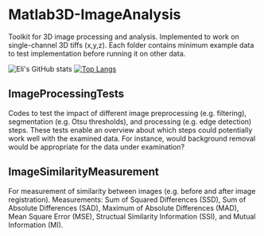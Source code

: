 # Matlab3D-ImageAnalysis
Toolkit for 3D image processing and analysis.
Implemented to work on single-channel 3D tiffs (x,y,z). Each folder contains minimum example data to test implementation before running it on other data.

![Eli's GitHub stats](https://github-readme-stats.vercel.app/api?username=ElisabethKugler&show_icons=true)
[![Top Langs](https://github-readme-stats.vercel.app/api/top-langs/?username=ElisabethKugler&layout=compact)](https://github.com/ElisabethKugler/github-readme-stats)


## ImageProcessingTests
Codes to test the impact of different image preprocessing (e.g. filtering), segmentation (e.g. Otsu thresholds), and processing (e.g. edge detection) steps. These tests enable an overview about which steps could potentially work well with the examined data. 
For instance, would background removal would be appropriate for the data under examination?

## ImageSimilarityMeasurement
For measurement of similarity between images (e.g. before and after image registration). 
Measurements: Sum of Squared Differences (SSD), Sum of Absolute Differences (SAD), Maximum of Absolute Differences (MAD), Mean Square Error (MSE), Structual Similarity Information (SSI), and Mutual Information (MI). 

